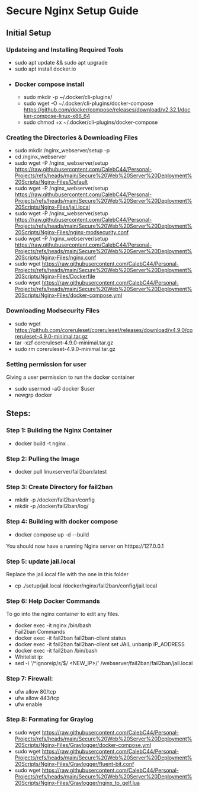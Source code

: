 # Secure Nginx Setup Guide
## Initial Setup
### Updateing and Installing Required Tools
- sudo apt update && sudo apt upgrade
- sudo apt install docker.io
- ### Docker compose install
  - sudo mkdir -p ~/.docker/cli-plugins/
  - sudo wget -O ~/.docker/cli-plugins/docker-compose https://github.com/docker/compose/releases/download/v2.32.1/docker-compose-linux-x86_64
  - sudo chmod +x ~/.docker/cli-plugins/docker-compose
### Creating the Directories & Downloading Files
- sudo mkdir /nginx_webserver/setup -p
- cd /nginx_webserver
- sudo wget -P /nginx_webserver/setup https://raw.githubusercontent.com/CalebC44/Personal-Projects/refs/heads/main/Secure%20Web%20Server%20Deployment%20Scripts/Nginx-Files/Default
- sudo wget -P /nginx_webserver/setup https://raw.githubusercontent.com/CalebC44/Personal-Projects/refs/heads/main/Secure%20Web%20Server%20Deployment%20Scripts/Nginx-Files/jail.local
- sudo wget -P /nginx_webserver/setup https://raw.githubusercontent.com/CalebC44/Personal-Projects/refs/heads/main/Secure%20Web%20Server%20Deployment%20Scripts/Nginx-Files/nginx-modsecurity.conf
- sudo wget -P /nginx_webserver/setup https://raw.githubusercontent.com/CalebC44/Personal-Projects/refs/heads/main/Secure%20Web%20Server%20Deployment%20Scripts/Nginx-Files/nginx.conf
- sudo wget https://raw.githubusercontent.com/CalebC44/Personal-Projects/refs/heads/main/Secure%20Web%20Server%20Deployment%20Scripts/Nginx-Files/Dockerfile
- sudo wget https://raw.githubusercontent.com/CalebC44/Personal-Projects/refs/heads/main/Secure%20Web%20Server%20Deployment%20Scripts/Nginx-Files/docker-compose.yml

### Downloading Modsecurity Files
- sudo wget https://github.com/coreruleset/coreruleset/releases/download/v4.9.0/coreruleset-4.9.0-minimal.tar.gz
- tar -xzf coreruleset-4.9.0-minimal.tar.gz
- sudo rm coreruleset-4.9.0-minimal.tar.gz

### Setting permission for user
Giving a user permission to run the docker container
- sudo usermod -aG docker $user
- newgrp docker
  
## Steps:
### Step 1: Building the Nginx Container
- docker build -t nginx .
### Step 2: Pulling the Image
- docker pull linuxserver/fail2ban:latest
  
###  Step 3: Create Directory for fail2ban
- mkdir -p /docker/fail2ban/config
- mkdir -p /docker/fail2ban/log/

### Step 4: Building with docker compose
- docker compose up -d --build

You should now have a running Nginx server on htttps://127.0.0.1

### Step 5: update jail.local 
Replace the jail.local file with the one in this folder
- cp ./setup/jail.local /docker/nginx/fail2ban/config/jail.local

### Step 6: Help Docker Commands
To go into the nginx container to edit any files.
- docker exec -it nginx /bin/bash \
Fail2ban Commands
- docker exec -it fail2ban fail2ban-client status
- docker exec -it fail2ban fail2ban-client set JAIL unbanip IP_ADDRESS
- docker exec -it fail2ban /bin/bash
- Whitelist ip:
- sed -i '/^ignoreip/s/$/ <NEW_IP>/' /webserver/fail2ban/fail2ban/jail.local
 
### Step 7: Firewall: 
- ufw allow 80/tcp
- ufw allow 443/tcp
- ufw enable

### Step 8: Formating for Graylog
- sudo wget https://raw.githubusercontent.com/CalebC44/Personal-Projects/refs/heads/main/Secure%20Web%20Server%20Deployment%20Scripts/Nginx-Files/Graylogger/docker-compose.yml
- sudo wget https://raw.githubusercontent.com/CalebC44/Personal-Projects/refs/heads/main/Secure%20Web%20Server%20Deployment%20Scripts/Nginx-Files/Graylogger/fluent-bit.conf
- sudo wget https://raw.githubusercontent.com/CalebC44/Personal-Projects/refs/heads/main/Secure%20Web%20Server%20Deployment%20Scripts/Nginx-Files/Graylogger/nginx_to_gelf.lua




